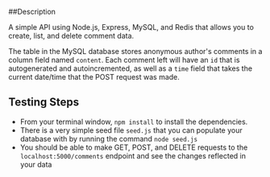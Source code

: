 


##Description

A simple API using Node.js, Express, MySQL, and Redis that allows you to create, list, and delete comment data. 

The table in the MySQL database stores anonymous author's comments in a column field named `content`. Each comment left will have an `id` that is autogenerated and autoincremented, as well as a `time` field that takes the current date/time that the POST request was made. 




## Testing Steps 

* From your terminal window, `npm install` to install the dependencies.
* There is a very simple seed file `seed.js` that you can populate your database with by running the command `node seed.js`
* You should be able to make GET, POST, and DELETE requests to the `localhost:5000/comments` endpoint and see the changes reflected in your data

